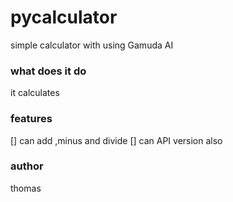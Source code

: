 # pycalculator
simple calculator with using Gamuda AI

### what does it do
it calculates 

### features
[] can add ,minus and divide
[] can API version also

### author
thomas
